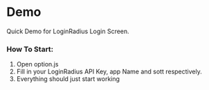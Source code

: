 # Demo
Quick Demo for LoginRadius Login Screen.

### How To Start:
1. Open option.js
2. Fill in your LoginRadius API Key, app Name and sott respectively.
3. Everything should just start working
